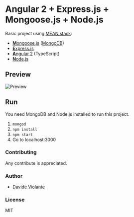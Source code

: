 # Angular 2 + Express.js + Mongoose.js + Node.js
Basic project using [MEAN stack](https://en.wikipedia.org/wiki/MEAN_(software_bundle)):
* [**M**ongoose.js](http://www.mongoosejs.com) ([MongoDB](http://www.mongodb.com))
* [**E**xpress.js](http://expressjs.com)
* [**A**ngular 2](https://angular.io) (TypeScript)
* [**N**ode.js](https://nodejs.org)

## Preview
![Preview](https://raw.githubusercontent.com/DavideViolante/Angular2-Express-Mongoose/master/show.gif "Preview")

## Run
You need MongoDB and Node.js installed to run this project.

1. `mongod`
2. `npm install`
3. `npm start`
4. Go to localhost:3000

### Contributing
Any contribute is appreciated.

### Author
* [Davide Violante](https://github.com/DavideViolante)

### License
MIT
